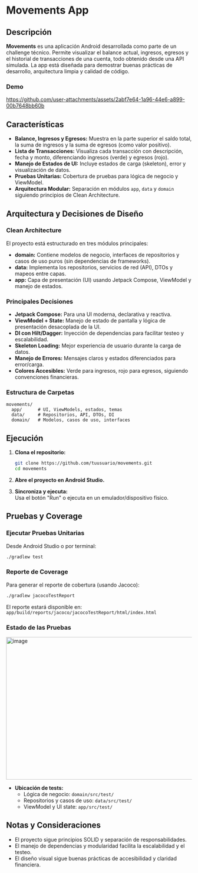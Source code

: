 # Movements App

## Descripción

**Movements** es una aplicación Android desarrollada como parte de un challenge técnico. Permite visualizar el balance actual, ingresos, egresos y el historial de transacciones de una cuenta, todo obtenido desde una API simulada. La app está diseñada para demostrar buenas prácticas de desarrollo, arquitectura limpia y calidad de código.

### Demo
https://github.com/user-attachments/assets/2abf7e64-1a96-44e6-a899-00b7648bb60b

## Características

- **Balance, Ingresos y Egresos:** Muestra en la parte superior el saldo total, la suma de ingresos y la suma de egresos (como valor positivo).
- **Lista de Transacciones:** Visualiza cada transacción con descripción, fecha y monto, diferenciando ingresos (verde) y egresos (rojo).
- **Manejo de Estados de UI:** Incluye estados de carga (skeleton), error y visualización de datos.
- **Pruebas Unitarias:** Cobertura de pruebas para lógica de negocio y ViewModel.
- **Arquitectura Modular:** Separación en módulos `app`, `data` y `domain` siguiendo principios de Clean Architecture.

## Arquitectura y Decisiones de Diseño

### Clean Architecture

El proyecto está estructurado en tres módulos principales:

- **domain:** Contiene modelos de negocio, interfaces de repositorios y casos de uso puros (sin dependencias de frameworks).
- **data:** Implementa los repositorios, servicios de red (API), DTOs y mapeos entre capas.
- **app:** Capa de presentación (UI) usando Jetpack Compose, ViewModel y manejo de estados.

### Principales Decisiones

- **Jetpack Compose:** Para una UI moderna, declarativa y reactiva.
- **ViewModel + State:** Manejo de estado de pantalla y lógica de presentación desacoplada de la UI.
- **DI con Hilt/Dagger:** Inyección de dependencias para facilitar testeo y escalabilidad.
- **Skeleton Loading:** Mejor experiencia de usuario durante la carga de datos.
- **Manejo de Errores:** Mensajes claros y estados diferenciados para error/carga.
- **Colores Accesibles:** Verde para ingresos, rojo para egresos, siguiendo convenciones financieras.

### Estructura de Carpetas

```
movements/
  app/      # UI, ViewModels, estados, temas
  data/     # Repositorios, API, DTOs, DI
  domain/   # Modelos, casos de uso, interfaces
```

## Ejecución

1. **Clona el repositorio:**
   ```bash
   git clone https://github.com/tuusuario/movements.git
   cd movements
   ```

2. **Abre el proyecto en Android Studio.**

3. **Sincroniza y ejecuta:**  
   Usa el botón "Run" o ejecuta en un emulador/dispositivo físico.

## Pruebas y Coverage

### Ejecutar Pruebas Unitarias

Desde Android Studio o por terminal:

```bash
./gradlew test
```

### Reporte de Coverage

Para generar el reporte de cobertura (usando Jacoco):

```bash
./gradlew jacocoTestReport
```

El reporte estará disponible en:  
`app/build/reports/jacoco/jacocoTestReport/html/index.html`

### Estado de las Pruebas
<img width="1885" height="386" alt="image" src="https://github.com/user-attachments/assets/fe27c46d-fbc4-4a21-af4a-88fccb9ed45e" />

- **Ubicación de tests:**  
  - Lógica de negocio: `domain/src/test/`
  - Repositorios y casos de uso: `data/src/test/`
  - ViewModel y UI state: `app/src/test/`

## Notas y Consideraciones

- El proyecto sigue principios SOLID y separación de responsabilidades.
- El manejo de dependencias y modularidad facilita la escalabilidad y el testeo.
- El diseño visual sigue buenas prácticas de accesibilidad y claridad financiera.
